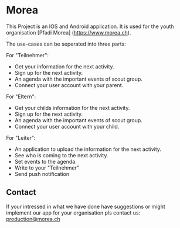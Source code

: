# Morea

This Project is an IOS and Android application.
It is used for the youth organisation [Pfadi Morea] (https://www.morea.ch).

The use-cases can be seperated into three parts:

For "Teilnehmer":
 - Get your information for the next activity.
 - Sign up for the next activity.
 - An agenda with the important events of scout group.
 - Connect your user account with your parent.

 For "Eltern":
 - Get your childs information for the next activity.
 - Sign up for the next activity.
 - An agenda with the important events of scout group.
 - Connect your user account with your child.
 
 For "Leiter":
 - An application to upload the information for the next activity.
 - See who is coming to the next activity.
 - Set events to the agenda.
 - Write to your "Teilnehmer"
 - Send push notification

## Contact

If your intressed in what we have done have suggestions or might implement 
our app for your organisation pls contact us: production@morea.ch


 
 

